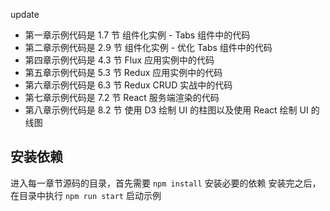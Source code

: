 update

- 第一章示例代码是 1.7 节 组件化实例 - Tabs 组件中的代码
- 第二章示例代码是 2.9 节 组件化实例 - 优化 Tabs 组件中的代码
- 第四章示例代码是 4.3 节 Flux 应用实例中的代码
- 第五章示例代码是 5.3 节 Redux 应用实例中的代码
- 第六章示例代码是 6.3 节 Redux CRUD 实战中的代码
- 第七章示例代码是 7.2 节 React 服务端渲染的代码
- 第八章示例代码是 8.2 节 使用 D3 绘制 UI 的柱图以及使用 React 绘制 UI 的线图

## 安装依赖

进入每一章节源码的目录，首先需要 `npm install` 安装必要的依赖
安装完之后，在目录中执行 `npm run start` 启动示例
